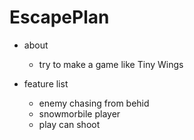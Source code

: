 # EscapePlan

* about
  * try to make a game like Tiny Wings

* feature list
  * enemy chasing from behid
  * snowmorbile player
  * play can shoot